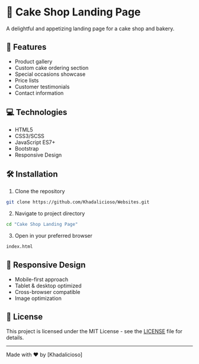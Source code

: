 # 🍰 Cake Shop Landing Page

A delightful and appetizing landing page for a cake shop and bakery.

## 🚀 Features

- Product gallery
- Custom cake ordering section
- Special occasions showcase
- Price lists
- Customer testimonials
- Contact information

## 💻 Technologies

- HTML5
- CSS3/SCSS
- JavaScript ES7+
- Bootstrap
- Responsive Design

## 🛠️ Installation

1. Clone the repository
```bash
git clone https://github.com/Khadalicioso/Websites.git
```

2. Navigate to project directory
```bash
cd "Cake Shop Landing Page"
```

3. Open in your preferred browser
```bash
index.html
```

## 📱 Responsive Design

- Mobile-first approach
- Tablet & desktop optimized
- Cross-browser compatible
- Image optimization

## 📄 License

This project is licensed under the MIT License - see the [LICENSE](../LICENSE) file for details.

---

Made with ❤️ by [Khadalicioso]
